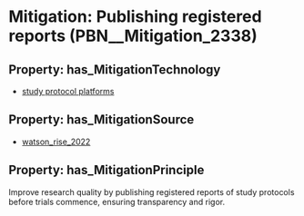 # Mitigation: __Publishing registered reports__ (PBN__Mitigation_2338)

## Property: has_MitigationTechnology

* [study protocol platforms](../Technology/PBN__Technology_4419)

## Property: has_MitigationSource

* [watson_rise_2022](../Article/PBN__Article_173)

## Property: has_MitigationPrinciple

Improve research quality by publishing registered reports of study protocols before trials commence, ensuring transparency and rigor.

